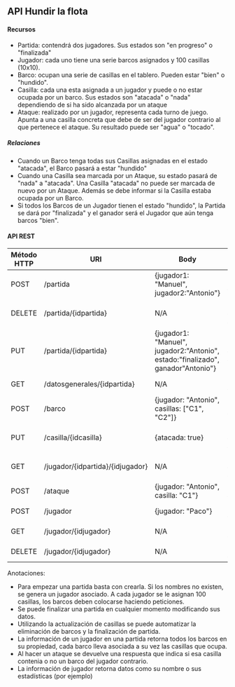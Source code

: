 ## API Hundir la flota
#### Recursos
- Partida: contendrá dos jugadores. Sus estados son "en progreso" o "finalizada"
- Jugador: cada uno tiene una serie barcos asignados y 100 casillas (10x10).
- Barco: ocupan una serie de casillas en el tablero. Pueden estar "bien" o "hundido".
- Casilla: cada una esta asignada a un jugador y puede o no estar ocupada por un barco. Sus estados son "atacada" o "nada" dependiendo de si ha sido alcanzada por un ataque
- Ataque: realizado por un jugador, representa cada turno de juego. Apunta a una casilla concreta que debe de ser del jugador contrario al que pertenece el ataque. Su resultado puede ser "agua" o "tocado".

##### Relaciones
- Cuando un Barco tenga todas sus Casillas asignadas en el estado "atacada", el Barco pasará a estar "hundido"
- Cuando una Casilla sea marcada por un Ataque, su estado pasará de "nada" a "atacada". Una Casilla "atacada" no puede ser marcada de nuevo por un Ataque. Además se debe informar si la Casilla estaba ocupada por un Barco.
- Si todos los Barcos de un Jugador tienen el estado "hundido", la Partida se dará por "finalizada" y el ganador será el Jugador que aún tenga barcos "bien".

#### API REST

| Método HTTP  | URI  | Body  | Respuesta |
| ------------ | ------------ | ------------ | ------------ |
| POST  | /partida   | {jugador1: "Manuel", jugador2:"Antonio"}  |200 OK, 400 BR |
| DELETE  | /partida/{idpartida}  | N/A |200OK, 404 NF, 400 BR |
| PUT  | /partida/{idpartida}  | {jugador1: "Manuel", jugador2:"Antonio", estado:"finalizado", ganador"Antonio"}  |200OK, 404 NF, 400 BR |
| GET  | /datosgenerales/{idpartida}  |  N/A |200OK, 404 NF |
| POST  | /barco  | {jugador: "Antonio", casillas: ["C1", "C2"]}  |200OK, 400 BR |
| PUT  | /casilla/{idcasilla}  | {atacada: true}  |200OK, 404 NF, 400 BR |
| GET  | /jugador/{idpartida}/{idjugador}  | N/A  |200OK, 404 NF, 404 NF |
| POST  | /ataque  | {jugador: "Antonio", casilla: "C1"}  | 200OK, 400 BR |
| POST  | /jugador  | {jugador: "Paco"}  | 200OK, 400 BR |
| GET  | /jugador/{idjugador}  | N/A  | 200OK, 404 NF |
| DELETE  | /jugador/{idjugador}  | N/A  | 200OK, 404 NF |

Anotaciones:
- Para empezar una partida basta con crearla. Si los nombres no existen, se genera un jugador asociado. A cada jugador se le asignan 100 casillas, los barcos deben colocarse haciendo peticiones.
- Se puede finalizar una partida en cualquier momento modificando sus datos.
- Utilizando la actualización de casillas se puede automatizar la eliminación de barcos y la finalización de partida.
- La información de un jugador en una partida retorna todos los barcos en su propiedad, cada barco lleva asociada a su vez las casillas que ocupa.
- Al hacer un ataque se devuelve una respuesta que indica si esa casilla contenia o no un barco del jugador contrario.
- La información de jugador retorna datos como su nombre o sus estadísticas (por ejemplo)